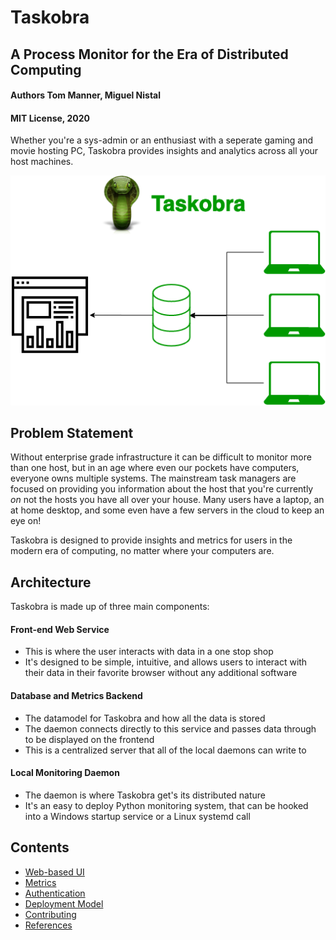 # Taskobra 
## A Process Monitor for the Era of Distributed Computing
#### Authors Tom Manner, Miguel Nistal
#### MIT License, 2020 

Whether you're a sys-admin or an enthusiast with a seperate gaming and movie hosting PC, Taskobra provides insights and analytics across all your host machines. 

![Taskobra](images/taskobra_blockdiag.png)

## Problem Statement 
Without enterprise grade infrastructure it can be difficult to monitor more than one host, but in an age where even our pockets have computers, everyone owns multiple systems. The mainstream task managers are focused on providing you information about the host that you're currently _on_ not the hosts you have all over your house. Many users have a laptop, an at home desktop, and some even have a few servers in the cloud to keep an eye on! 

Taskobra is designed to provide insights and metrics for users in the modern era of computing, no matter where your computers are.

## Architecture 

Taskobra is made up of three main components:

#### Front-end Web Service
- This is where the user interacts with data in a one stop shop
- It's designed to be simple, intuitive, and allows users to interact with their data in their favorite browser without any additional software 

#### Database and Metrics Backend
- The datamodel for Taskobra and how all the data is stored
- The daemon connects directly to this service and passes data through to be displayed on the frontend
- This is a centralized server that all of the local daemons can write to 

#### Local Monitoring Daemon
- The daemon is where Taskobra get's its distributed nature
- It's an easy to deploy Python monitoring system, that can be hooked into a Windows startup service or a Linux systemd call 


## Contents 
- [Web-based UI](webui.md)     
- [Metrics](metrics.md)    
- [Authentication](auth.md)    
- [Deployment Model](deployment.md)    
- [Contributing](contributing.md)    
- [References](references.md)    
    

